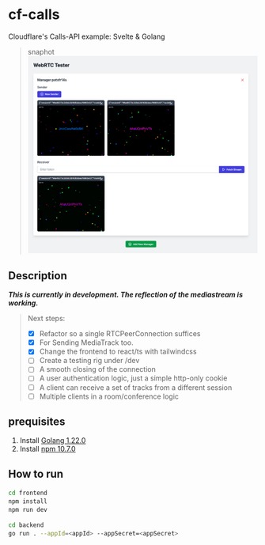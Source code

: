 # cf-calls

Cloudflare's Calls-API example: Svelte &amp; Golang

> snaphot
> ![screenshoot of the webapp](./assets/Screenshot%202024-06-27%20at%2018.47.16.png)

## Description

**_This is currently in development. The reflection of the mediastream is working._**

> Next steps:
>
> - [x] Refactor so a single RTCPeerConnection suffices
> - [x] For Sending MediaTrack too.
> - [x] Change the frontend to react/ts with tailwindcss
> - [ ] Create a testing rig under /dev
> - [ ] A smooth closing of the connection
> - [ ] A user authentication logic, just a simple http-only cookie
> - [ ] A client can receive a set of tracks from a different session
> - [ ] Multiple clients in a room/conference logic

## prequisites

1. Install [Golang 1.22.0](https://golang.org/doc/install)
2. Install [npm 10.7.0](https://www.npmjs.com/get-npm)

## How to run

```bash
cd frontend
npm install
npm run dev
```

```bash
cd backend
go run . --appId=<appId> --appSecret=<appSecret>
```
